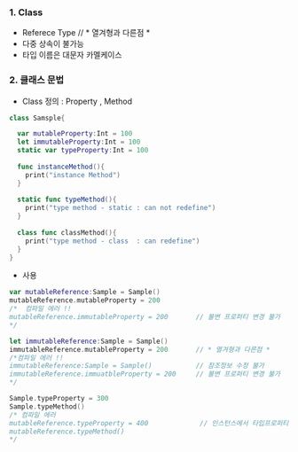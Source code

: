 ### 1. Class 
- Referece Type                                      // * 열겨형과 다른점 * 
- 다중 상속이 불가능
- 타입 이름은 대문자 카멜케이스 

### 2. 클래스 문법 

- Class 정의 : Property , Method 
```Swift
class Samsple{

  var mutableProperty:Int = 100
  let immutableProperty:Int = 100
  static var typeProperty:Int = 100
  
  func instanceMethod(){
    print("instance Method")
  }
  
  static func typeMethod(){
    print("type method - static : can not redefine")
  }
  
  class func classMethod(){
    print("type method - class  : can redefine")
  }
}
```
- 사용
```Swift 
var mutableReference:Sample = Sample()
mutableReference.mutableProperty = 200
/*  컴파일 에러 !! 
mutableReference.immutableProperty = 200       // 불변 프로퍼티 변경 불가 
*/

let immutableReference:Sample = Sample() 
immutableReference.mutableProperty = 200       // * 열겨형과 다른점 * 
/*컴파일 에러 !! 
immutableReference:Sample = Sample()           // 참조정보 수정 불가
immutableReference.immuatbleProperty = 200     // 불변 프로퍼티 변경 불가 
*/

Sample.typeProperty = 300
Sample.typeMethod()
/* 컴파일 에러
mutableReference.typeProperty = 400             // 인스턴스에서 타입프로퍼티 및 메서드 호출 불가. 
mutableReference.typeMethod() 
*/
```


 
